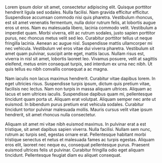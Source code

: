 Lorem ipsum dolor sit amet, consectetur adipiscing elit. Quisque porttitor hendrerit ligula sed sodales. Nulla facilisi. Nam gravida efficitur efficitur. Suspendisse accumsan commodo nisi quis pharetra. Vestibulum rhoncus, est sit amet venenatis fermentum, nulla dolor rutrum felis, at lobortis augue eros ut eros. Nam eu malesuada libero, lacinia commodo velit. Vestibulum a imperdiet quam. Morbi viverra, elit ac rutrum sodales, justo sapien porttitor purus, nec rhoncus metus velit sed leo. Curabitur porttitor tellus ut neque fringilla lacinia. Aenean ac augue nisl. Suspendisse mattis ullamcorper mi nec vehicula. Vestibulum vel eros vitae dui viverra pharetra. Vestibulum sit amet quam pulvinar, suscipit ante eget, mattis lacus. Nullam risus est, viverra in nisl sit amet, lobortis laoreet leo. Vivamus posuere, velit at sagittis eleifend, metus enim consequat turpis, sed interdum ex urna nec nibh. Ut quis tellus eu nibh convallis consequat a ac magna.

Nam iaculis non lacus maximus hendrerit. Curabitur vitae dapibus lorem. In eget ultricies risus. Suspendisse turpis ipsum, dictum quis pretium vitae, facilisis nec lectus. Nam non turpis in massa aliquam ultrices. Aliquam ac lacus et sem ultrices iaculis. Suspendisse dapibus quam mi, pellentesque tincidunt quam porta ut. Aliquam erat volutpat. Aliquam semper nec ante ut euismod. In bibendum purus pretium erat vehicula sodales. Curabitur tincidunt tortor pulvinar malesuada mollis. Mauris cursus velit vitae ipsum hendrerit, sit amet rhoncus nulla consectetur.

Aliquam sit amet mi vitae nibh euismod maximus. In pulvinar erat a est tristique, sit amet dapibus sapien viverra. Nulla facilisi. Nullam sem nunc, rutrum ac turpis sed, egestas ornare erat. Pellentesque habitant morbi tristique senectus et netus et malesuada fames ac turpis egestas. Aliquam eros elit, laoreet nec neque eu, consequat pellentesque purus. Praesent euismod ultrices felis ut pulvinar. Curabitur fringilla odio eget aliquam tincidunt. Pellentesque feugiat diam eu aliquet consequat.
